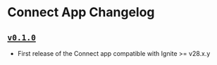 # Connect App Changelog

## [`v0.1.0`](https://github.com/ignite/apps/releases/tag/connect/v0.1.0)

* First release of the Connect app compatible with Ignite >= v28.x.y
